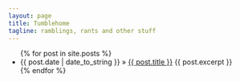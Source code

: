 ```yaml
---
layout: page
title: Tumblehome
tagline: ramblings, rants and other stuff
---
```


<ul class="posts">
  {% for post in site.posts %}
    <li><span>{{ post.date | date_to_string }}</span> &raquo; <a href="{{ BASE_PATH }}{{ post.url }}">{{ post.title }}</a> {{ post.excerpt }}</li>
  {% endfor %}
</ul>
<!-- i removed the link to the docs because I have not been working on gameex for a while; and I have some new ideas around the gamelib -->
<!-- Also here: [The GameEx Documentation](/gameex/html/) -->


